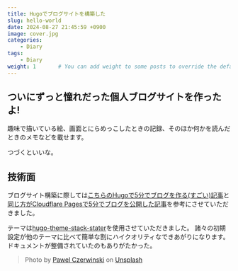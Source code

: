 ```yaml
---
title: Hugoでブログサイトを構築した
slug: hello-world
date: 2024-08-27 21:45:59 +0900
image: cover.jpg
categories:
    - Diary
tags:
    - Diary
weight: 1       # You can add weight to some posts to override the default sorting (date descending)
---
```


## ついにずっと憧れだった個人ブログサイトを作ったよ!

趣味で描いている絵、画面とにらめっこしたときの記録、そのほか何かを読んだときのメモなどを載せます。

つづくといいな。



## 技術面

ブログサイト構築に際しては[こちらのHugoで5分でブログを作る(すごい)記事](https://zenn.dev/rivine/articles/2023-06-12-create-hugo-blog)と[同じ方がCloudflare Pagesで5分でブログを公開した記事](https://zenn.dev/rivine/articles/2023-06-23-deploy-hugo-to-cloudflare-pages)を参考にさせていただきました。


テーマは[hugo-theme-stack-stater](https://github.com/CaiJimmy/hugo-theme-stack-starter)を使用させていただきました。
諸々の初期設定が他のテーマに比べて簡単な割にハイクオリティなできあがりになります。
ドキュメントが整備されていたのもありがたかった。

> Photo by [Pawel Czerwinski](https://unsplash.com/@pawel_czerwinski) on [Unsplash](https://unsplash.com/)